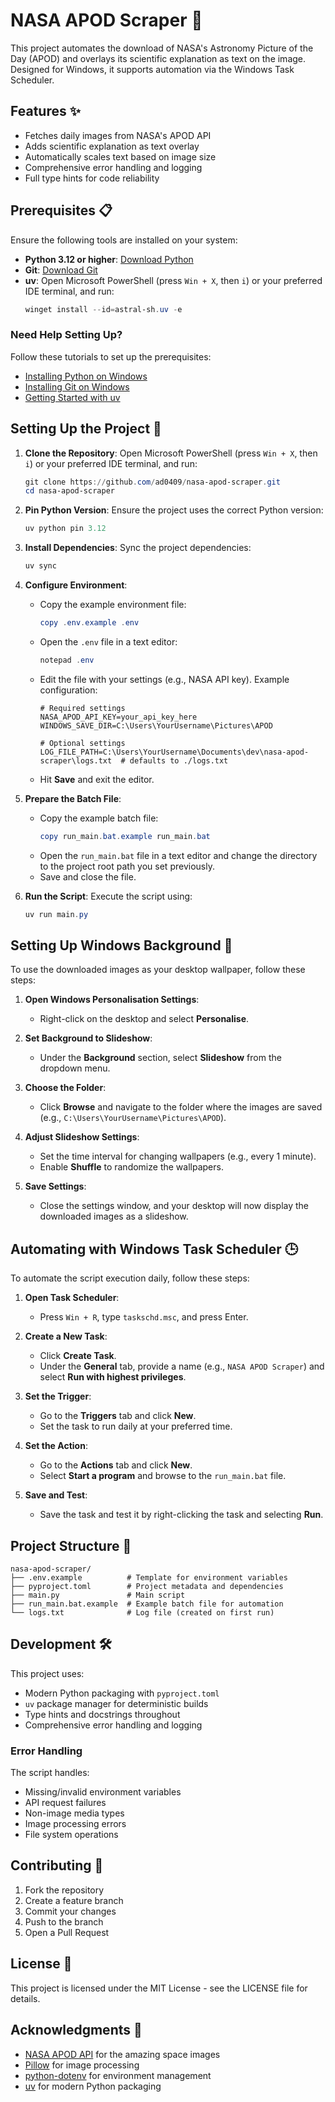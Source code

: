 # NASA APOD Scraper 🚀

This project automates the download of NASA's Astronomy Picture of the Day (APOD) and overlays its scientific explanation as text on the image. Designed for Windows, it supports automation via the Windows Task Scheduler.

## Features ✨

- Fetches daily images from NASA's APOD API
- Adds scientific explanation as text overlay
- Automatically scales text based on image size
- Comprehensive error handling and logging
- Full type hints for code reliability

## Prerequisites 📋

Ensure the following tools are installed on your system:

- **Python 3.12 or higher**: [Download Python](https://www.python.org/downloads/)
- **Git**: [Download Git](https://git-scm.com/downloads)
- **uv**: Open Microsoft PowerShell (press `Win + X`, then `i`) or your preferred IDE terminal, and run:
  ```powershell
  winget install --id=astral-sh.uv -e
  ```

### Need Help Setting Up?

Follow these tutorials to set up the prerequisites:
- [Installing Python on Windows](https://docs.python.org/3/using/windows.html)
- [Installing Git on Windows](https://git-scm.com/book/en/v2/Getting-Started-Installing-Git)
- [Getting Started with uv](https://docs.astral.sh/uv/getting-started/)

## Setting Up the Project 🔧

1. **Clone the Repository**:
   Open Microsoft PowerShell (press `Win + X`, then `i`) or your preferred IDE terminal, and run:
   ```powershell
   git clone https://github.com/ad0409/nasa-apod-scraper.git
   cd nasa-apod-scraper
   ```

2. **Pin Python Version**:
   Ensure the project uses the correct Python version:
   ```powershell
   uv python pin 3.12
   ```

3. **Install Dependencies**:
   Sync the project dependencies:
   ```powershell
   uv sync
   ```

4. **Configure Environment**:
   - Copy the example environment file:
     ```powershell
     copy .env.example .env
     ```
   - Open the `.env` file in a text editor:
     ```powershell
     notepad .env
     ```
   - Edit the file with your settings (e.g., NASA API key). Example configuration:
     ```env
     # Required settings
     NASA_APOD_API_KEY=your_api_key_here
     WINDOWS_SAVE_DIR=C:\Users\YourUsername\Pictures\APOD

     # Optional settings
     LOG_FILE_PATH=C:\Users\YourUsername\Documents\dev\nasa-apod-scraper\logs.txt  # defaults to ./logs.txt
     ```
   - Hit **Save** and exit the editor.

5. **Prepare the Batch File**:
   - Copy the example batch file:
     ```powershell
     copy run_main.bat.example run_main.bat
     ```
   - Open the `run_main.bat` file in a text editor and change the directory to the project root path you set previously.
   - Save and close the file.

6. **Run the Script**:
   Execute the script using:
   ```powershell
   uv run main.py
   ```

## Setting Up Windows Background 🎨

To use the downloaded images as your desktop wallpaper, follow these steps:

1. **Open Windows Personalisation Settings**:
   - Right-click on the desktop and select **Personalise**.

2. **Set Background to Slideshow**:
   - Under the **Background** section, select **Slideshow** from the dropdown menu.

3. **Choose the Folder**:
   - Click **Browse** and navigate to the folder where the images are saved (e.g., `C:\Users\YourUsername\Pictures\APOD`).

4. **Adjust Slideshow Settings**:
   - Set the time interval for changing wallpapers (e.g., every 1 minute).
   - Enable **Shuffle** to randomize the wallpapers.

5. **Save Settings**:
   - Close the settings window, and your desktop will now display the downloaded images as a slideshow.

## Automating with Windows Task Scheduler 🕒

To automate the script execution daily, follow these steps:

1. **Open Task Scheduler**:
   - Press `Win + R`, type `taskschd.msc`, and press Enter.

2. **Create a New Task**:
   - Click **Create Task**.
   - Under the **General** tab, provide a name (e.g., `NASA APOD Scraper`) and select **Run with highest privileges**.

3. **Set the Trigger**:
   - Go to the **Triggers** tab and click **New**.
   - Set the task to run daily at your preferred time.

4. **Set the Action**:
   - Go to the **Actions** tab and click **New**.
   - Select **Start a program** and browse to the `run_main.bat` file.

5. **Save and Test**:
   - Save the task and test it by right-clicking the task and selecting **Run**.

## Project Structure 📁

```
nasa-apod-scraper/
├── .env.example          # Template for environment variables
├── pyproject.toml        # Project metadata and dependencies
├── main.py               # Main script
├── run_main.bat.example  # Example batch file for automation
└── logs.txt              # Log file (created on first run)
```

## Development 🛠️

This project uses:
- Modern Python packaging with `pyproject.toml`
- `uv` package manager for deterministic builds
- Type hints and docstrings throughout
- Comprehensive error handling and logging

### Error Handling
The script handles:
- Missing/invalid environment variables
- API request failures
- Non-image media types
- Image processing errors
- File system operations

## Contributing 🤝

1. Fork the repository
2. Create a feature branch
3. Commit your changes
4. Push to the branch
5. Open a Pull Request

## License 📄

This project is licensed under the MIT License - see the LICENSE file for details.

## Acknowledgments 🙏

- [NASA APOD API](https://api.nasa.gov/) for the amazing space images
- [Pillow](https://python-pillow.org/) for image processing
- [python-dotenv](https://github.com/theskumar/python-dotenv) for environment management
- [uv](https://github.com/astral-sh/uv) for modern Python packaging